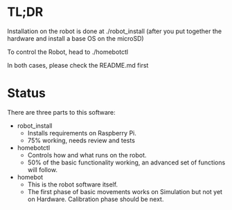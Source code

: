 # TL;DR

Installation on the robot is done at ./robot_install (after you put together the hardware and install a base OS on the microSD)

To control the Robot, head to ./homebotctl

In both cases, please check the README.md first

# Status
There are three parts to this software:
- robot_install
  - Installs requirements on Raspberry Pi.
  - 75% working, needs review and tests
- homebotctl
  - Controls how and what runs on the robot.
  - 50% of the basic functionality working, an advanced set of functions will follow.
- homebot
  - This is the robot software itself.
  - The first phase of basic movements works on Simulation but not yet on Hardware. Calibration phase should be next.

